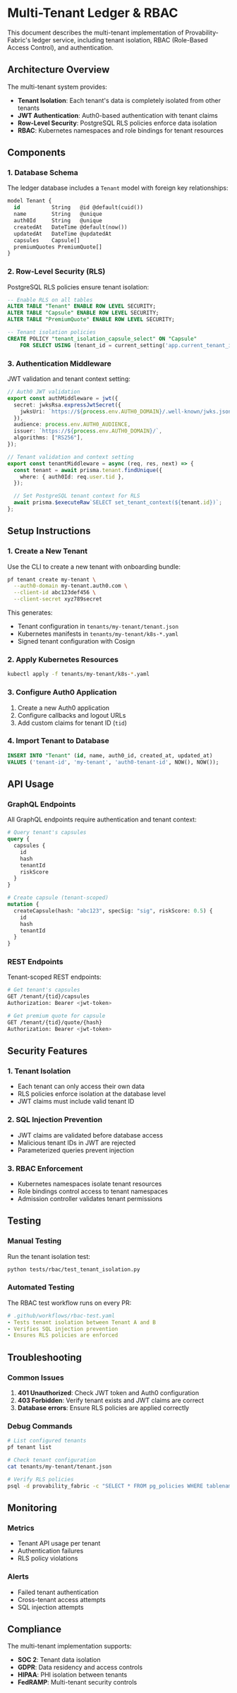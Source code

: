 # Multi-Tenant Ledger & RBAC

This document describes the multi-tenant implementation of Provability-Fabric's ledger service, including tenant isolation, RBAC (Role-Based Access Control), and authentication.

## Architecture Overview

The multi-tenant system provides:

- **Tenant Isolation**: Each tenant's data is completely isolated from other tenants
- **JWT Authentication**: Auth0-based authentication with tenant claims
- **Row-Level Security**: PostgreSQL RLS policies enforce data isolation
- **RBAC**: Kubernetes namespaces and role bindings for tenant resources

## Components

### 1. Database Schema

The ledger database includes a `Tenant` model with foreign key relationships:

```sql
model Tenant {
  id          String   @id @default(cuid())
  name        String   @unique
  auth0Id     String   @unique
  createdAt   DateTime @default(now())
  updatedAt   DateTime @updatedAt
  capsules    Capsule[]
  premiumQuotes PremiumQuote[]
}
```

### 2. Row-Level Security (RLS)

PostgreSQL RLS policies ensure tenant isolation:

```sql
-- Enable RLS on all tables
ALTER TABLE "Tenant" ENABLE ROW LEVEL SECURITY;
ALTER TABLE "Capsule" ENABLE ROW LEVEL SECURITY;
ALTER TABLE "PremiumQuote" ENABLE ROW LEVEL SECURITY;

-- Tenant isolation policies
CREATE POLICY "tenant_isolation_capsule_select" ON "Capsule"
    FOR SELECT USING (tenant_id = current_setting('app.current_tenant_id', true));
```

### 3. Authentication Middleware

JWT validation and tenant context setting:

```typescript
// Auth0 JWT validation
export const authMiddleware = jwt({
  secret: jwksRsa.expressJwtSecret({
    jwksUri: `https://${process.env.AUTH0_DOMAIN}/.well-known/jwks.json`,
  }),
  audience: process.env.AUTH0_AUDIENCE,
  issuer: `https://${process.env.AUTH0_DOMAIN}/`,
  algorithms: ["RS256"],
});

// Tenant validation and context setting
export const tenantMiddleware = async (req, res, next) => {
  const tenant = await prisma.tenant.findUnique({
    where: { auth0Id: req.user.tid },
  });

  // Set PostgreSQL tenant context for RLS
  await prisma.$executeRaw`SELECT set_tenant_context(${tenant.id})`;
};
```

## Setup Instructions

### 1. Create a New Tenant

Use the CLI to create a new tenant with onboarding bundle:

```bash
pf tenant create my-tenant \
  --auth0-domain my-tenant.auth0.com \
  --client-id abc123def456 \
  --client-secret xyz789secret
```

This generates:

- Tenant configuration in `tenants/my-tenant/tenant.json`
- Kubernetes manifests in `tenants/my-tenant/k8s-*.yaml`
- Signed tenant configuration with Cosign

### 2. Apply Kubernetes Resources

```bash
kubectl apply -f tenants/my-tenant/k8s-*.yaml
```

### 3. Configure Auth0 Application

1. Create a new Auth0 application
2. Configure callbacks and logout URLs
3. Add custom claims for tenant ID (`tid`)

### 4. Import Tenant to Database

```sql
INSERT INTO "Tenant" (id, name, auth0_id, created_at, updated_at)
VALUES ('tenant-id', 'my-tenant', 'auth0-tenant-id', NOW(), NOW());
```

## API Usage

### GraphQL Endpoints

All GraphQL endpoints require authentication and tenant context:

```graphql
# Query tenant's capsules
query {
  capsules {
    id
    hash
    tenantId
    riskScore
  }
}

# Create capsule (tenant-scoped)
mutation {
  createCapsule(hash: "abc123", specSig: "sig", riskScore: 0.5) {
    id
    hash
    tenantId
  }
}
```

### REST Endpoints

Tenant-scoped REST endpoints:

```bash
# Get tenant's capsules
GET /tenant/{tid}/capsules
Authorization: Bearer <jwt-token>

# Get premium quote for capsule
GET /tenant/{tid}/quote/{hash}
Authorization: Bearer <jwt-token>
```

## Security Features

### 1. Tenant Isolation

- Each tenant can only access their own data
- RLS policies enforce isolation at the database level
- JWT claims must include valid tenant ID

### 2. SQL Injection Prevention

- JWT claims are validated before database access
- Malicious tenant IDs in JWT are rejected
- Parameterized queries prevent injection

### 3. RBAC Enforcement

- Kubernetes namespaces isolate tenant resources
- Role bindings control access to tenant namespaces
- Admission controller validates tenant permissions

## Testing

### Manual Testing

Run the tenant isolation test:

```bash
python tests/rbac/test_tenant_isolation.py
```

### Automated Testing

The RBAC test workflow runs on every PR:

```yaml
# .github/workflows/rbac-test.yaml
- Tests tenant isolation between Tenant A and B
- Verifies SQL injection prevention
- Ensures RLS policies are enforced
```

## Troubleshooting

### Common Issues

1. **401 Unauthorized**: Check JWT token and Auth0 configuration
2. **403 Forbidden**: Verify tenant exists and JWT claims are correct
3. **Database errors**: Ensure RLS policies are applied correctly

### Debug Commands

```bash
# List configured tenants
pf tenant list

# Check tenant configuration
cat tenants/my-tenant/tenant.json

# Verify RLS policies
psql -d provability_fabric -c "SELECT * FROM pg_policies WHERE tablename = 'Capsule';"
```

## Monitoring

### Metrics

- Tenant API usage per tenant
- Authentication failures
- RLS policy violations

### Alerts

- Failed tenant authentication
- Cross-tenant access attempts
- SQL injection attempts

## Compliance

The multi-tenant implementation supports:

- **SOC 2**: Tenant data isolation
- **GDPR**: Data residency and access controls
- **HIPAA**: PHI isolation between tenants
- **FedRAMP**: Multi-tenant security controls
